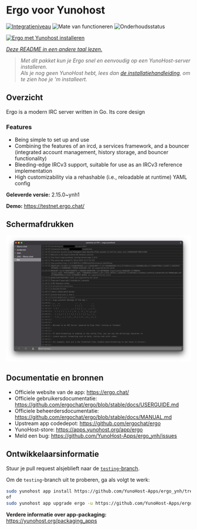 <!--
NB: Deze README is automatisch gegenereerd door <https://github.com/YunoHost/apps/tree/master/tools/readme_generator>
Hij mag NIET handmatig aangepast worden.
-->

# Ergo voor Yunohost

[![Integratieniveau](https://apps.yunohost.org/badge/integration/ergo)](https://ci-apps.yunohost.org/ci/apps/ergo/)
![Mate van functioneren](https://apps.yunohost.org/badge/state/ergo)
![Onderhoudsstatus](https://apps.yunohost.org/badge/maintained/ergo)

[![Ergo met Yunohost installeren](https://install-app.yunohost.org/install-with-yunohost.svg)](https://install-app.yunohost.org/?app=ergo)

*[Deze README in een andere taal lezen.](./ALL_README.md)*

> *Met dit pakket kun je Ergo snel en eenvoudig op een YunoHost-server installeren.*  
> *Als je nog geen YunoHost hebt, lees dan [de installatiehandleiding](https://yunohost.org/install), om te zien hoe je 'm installeert.*

## Overzicht

Ergo is a modern IRC server written in Go. Its core design 

### Features

- Being simple to set up and use
- Combining the features of an ircd, a services framework, and a bouncer (integrated account management, history storage, and bouncer functionality)
- Bleeding-edge IRCv3 support, suitable for use as an IRCv3 reference implementation
- High customizability via a rehashable (i.e., reloadable at runtime) YAML config



**Geleverde versie:** 2.15.0~ynh1

**Demo:** <https://testnet.ergo.chat/>

## Schermafdrukken

![Schermafdrukken van Ergo](./doc/screenshots/textual.jpg)

## Documentatie en bronnen

- Officiele website van de app: <https://ergo.chat/>
- Officiele gebruikersdocumentatie: <https://github.com/ergochat/ergo/blob/stable/docs/USERGUIDE.md>
- Officiele beheerdersdocumentatie: <https://github.com/ergochat/ergo/blob/stable/docs/MANUAL.md>
- Upstream app codedepot: <https://github.com/ergochat/ergo>
- YunoHost-store: <https://apps.yunohost.org/app/ergo>
- Meld een bug: <https://github.com/YunoHost-Apps/ergo_ynh/issues>

## Ontwikkelaarsinformatie

Stuur je pull request alsjeblieft naar de [`testing`-branch](https://github.com/YunoHost-Apps/ergo_ynh/tree/testing).

Om de `testing`-branch uit te proberen, ga als volgt te werk:

```bash
sudo yunohost app install https://github.com/YunoHost-Apps/ergo_ynh/tree/testing --debug
of
sudo yunohost app upgrade ergo -u https://github.com/YunoHost-Apps/ergo_ynh/tree/testing --debug
```

**Verdere informatie over app-packaging:** <https://yunohost.org/packaging_apps>
